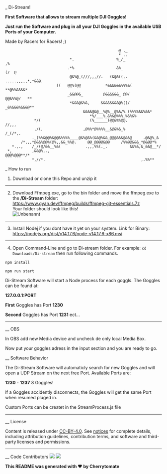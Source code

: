 ﻿_ Di-Stream! 
 
 **First Software that allows to stream multiple DJI Goggles!**
 
 
 **Just run the Software and plug in all your DJI Goggles in the available USB Ports of your Computer.**
 

 Made by Racers for Racers! ;)

                                                                               
                                                       @ ,_                          
                                                       * ..                          
                                 *.                   %_/_                        ,% 
                                .*%                   &%_                  (/  @     
                                 @&%@_(///,,,//.   (&@&((,.  .....,,,,,*,*&&@.       
                           ((   @@%(@@           *&&&&&&%%%&(          **@%%&&&&*    
                                _&&@@&_         @&&&&&&_ @@/             @@&%%@/   **
                                 *&&&@&%&,     &&&&&&&&@%((/      _&%&&&%&&&@**      
                                       &&&&@&@__%@%__@%&/% (%%%%&&%&&*               
                                          *%/___%_&%&@%%%_%&%&%                      
                 */(                      (%______(@@&%%@@.                //,,,     
                 ,/(,                  ,@%%*@%%%%__&@&%&_%            /_(/*,.        
                ._(%%&@@%&@@&%%%%____@&%@&%(&&@%&&_@@@&&&@&&@     .@&@%_&            
           /*,,,*@&&%@@%(@%,,&&_%%@.     @@_@@@@&@@     /%%@@&&&_*@&@@*%            
       *.,.,    /_/(@/&&__%&(           .,,,%%(._.          &&%&,&_&&@__*/         
     *,         ,&&@%,.,                                        @@@%@@@**/*         
                *,//*.                                           ,.%%**             
                                                                                    



_ How to run

1. Download or clone this Repo and unzip it
---

2. Download Ffmpeg.exe, go to the bin folder and move the ffmpeg.exe to the **/Di-Stream** folder:  
   https://www.gyan.dev/ffmpeg/builds/ffmpeg-git-essentials.7z  
   Your folder should look like this!  
   ![Unbenannt](https://user-images.githubusercontent.com/61356201/134235188-adb2a652-57a5-4fba-8d42-8406cded8615.PNG)

---

3. Install Nodej if you dont have it yet on your system. 
   Link for Binary:  
   https://nodejs.org/dist/v14.17.6/node-v14.17.6-x86.msi
---

4. Open Command-Line and go to Di-stream folder. For example:
```cd Downloads/Di-stream```
then run following commands. 


```
npm install
```

```
npm run start
```

   Di-Stream Software will start a Node process for each goggls. The Goggles can be found at:

   **127.0.0.1:PORT**

   **First** Goggles has Port **1230**

   **Second** Goggles has Port **1231** ect... 

---
__ OBS

In OBS add new Media device and uncheck de only local Media Box.

Now put your goggles adress in the input section and you are ready to go. 

__ Software Behavior

  The Di-Stream Software will automaticly search for new Goggles and will open a UDP Stream on  the next free Port.
  Available Ports are:

  **1230** - **1237** 8 Goggles! 

  If a Goggles accidently disconnects, the Goggles will get the same Port when resumed pluged in.

  Custom Ports can be createt in the StreamProcess.js file


---

__ License

Content is released under [CC-BY-4.0](https://creativecommons.org/licenses/by/4.0/). See [notices](notices.md) for complete details, including attribution guidelines, contribution terms, and software and third-party licenses and permissions.

---

__ Code Contributors
[![](https://github.com/Cherrytomate.png?size=50)](https://github.com/Cherrytomate)
[![](https://github.com/neilschuerch.png?size=50)](https://github.com/neilschuerch)


**This README was generated with ❤️ by Cherrytomate**









